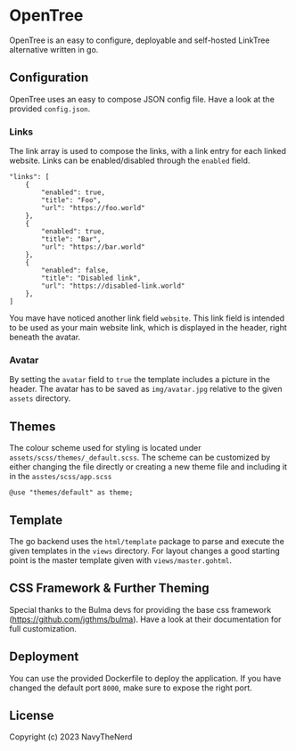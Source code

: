 # OpenTree
OpenTree is an easy to configure, deployable and self-hosted LinkTree alternative written in go.

## Configuration
OpenTree uses an easy to compose JSON config file. Have a look at the provided `config.json`.

### Links
The link array is used to compose the links, with a link entry for each linked website. Links can be enabled/disabled through the `enabled` field. 
```
"links": [
    {
        "enabled": true,
        "title": "Foo",
        "url": "https://foo.world"
    },
    {
        "enabled": true,
        "title": "Bar",
        "url": "https://bar.world"
    },
    {
        "enabled": false,
        "title": "Disabled link",
        "url": "https://disabled-link.world"
    },
]
```

You mave have noticed another link field `website`. This link field is intended to be used as your main website link, which is displayed in the header, right beneath the avatar.

### Avatar
By setting the `avatar` field to `true` the template includes a picture in the header. The avatar has to be saved as `img/avatar.jpg` relative to the given `assets` directory.

## Themes
The colour scheme used for styling is located under `assets/scss/themes/_default.scss`. The scheme can be customized by either changing the file directly or creating a new theme file and including it in the `asstes/scss/app.scss`

```
@use "themes/default" as theme;
```

## Template
The go backend uses the `html/template` package to parse and execute the given templates in the `views` directory. For layout changes a good starting point is the master template given with `views/master.gohtml`.

## CSS Framework & Further Theming
Special thanks to the Bulma devs for providing the base css framework (https://github.com/jgthms/bulma).
Have a look at their documentation for full customization.

## Deployment
You can use the provided Dockerfile to deploy the application. If you have changed the default port `8000`, make sure to expose the right port.

## License
Copyright (c) 2023 NavyTheNerd

